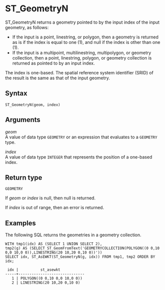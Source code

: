 # ST\_GeometryN<a name="ST_GeometryN-function"></a>

ST\_GeometryN returns a geometry pointed to by the input index of the input geometry, as follows: 
+ If the input is a point, linestring, or polygon, then a geometry is returned as is if the index is equal to one \(1\), and null if the index is other than one \(1\)\.
+ If the input is a multipoint, multilinestring, multipolygon, or geometry collection, then a point, linestring, polygon, or geometry collection is returned as pointed to by an input index\. 

The index is one\-based\. The spatial reference system identifier \(SRID\) of the result is the same as that of the input geometry\. 

## Syntax<a name="ST_GeometryN-function-syntax"></a>

```
ST_GeometryN(geom, index)
```

## Arguments<a name="ST_GeometryN-function-arguments"></a>

 *geom*   
A value of data type `GEOMETRY` or an expression that evaluates to a `GEOMETRY` type\.  

 *index*   
A value of data type `INTEGER` that represents the position of a one\-based index\. 

## Return type<a name="ST_GeometryN-function-return"></a>

`GEOMETRY` 

If *geom* or *index* is null, then null is returned\. 

If *index* is out of range, then an error is returned\. 

## Examples<a name="ST_GeometryN-function-examples"></a>

The following SQL returns the geometries in a geometry collection\. 

```
WITH tmp1(idx) AS (SELECT 1 UNION SELECT 2),
tmp2(g) AS (SELECT ST_GeomFromText('GEOMETRYCOLLECTION(POLYGON((0 0,10 0,0 10,0 0)),LINESTRING(20 10,20 0,10 0))'))
SELECT idx, ST_AsEWKT(ST_GeometryN(g, idx)) FROM tmp1, tmp2 ORDER BY idx;
```

```
 idx |          st_asewkt           
-----+------------------------------
   1 | POLYGON((0 0,10 0,0 10,0 0))
   2 | LINESTRING(20 10,20 0,10 0)
```